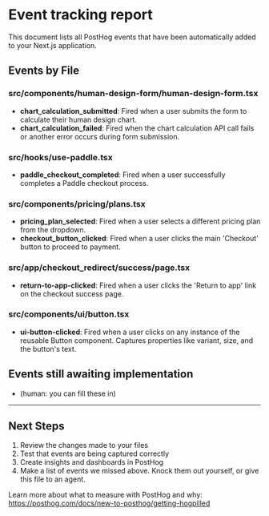 # Event tracking report

This document lists all PostHog events that have been automatically added to your Next.js application.

## Events by File

### src/components/human-design-form/human-design-form.tsx

- **chart_calculation_submitted**: Fired when a user submits the form to calculate their human design chart.
- **chart_calculation_failed**: Fired when the chart calculation API call fails or another error occurs during form submission.

### src/hooks/use-paddle.tsx

- **paddle_checkout_completed**: Fired when a user successfully completes a Paddle checkout process.

### src/components/pricing/plans.tsx

- **pricing_plan_selected**: Fired when a user selects a different pricing plan from the dropdown.
- **checkout_button_clicked**: Fired when a user clicks the main 'Checkout' button to proceed to payment.

### src/app/checkout_redirect/success/page.tsx

- **return-to-app-clicked**: Fired when a user clicks the 'Return to app' link on the checkout success page.

### src/components/ui/button.tsx

- **ui-button-clicked**: Fired when a user clicks on any instance of the reusable Button component. Captures properties like variant, size, and the button's text.

## Events still awaiting implementation

- (human: you can fill these in)

---

## Next Steps

1. Review the changes made to your files
2. Test that events are being captured correctly
3. Create insights and dashboards in PostHog
4. Make a list of events we missed above. Knock them out yourself, or give this file to an agent.

Learn more about what to measure with PostHog and why: https://posthog.com/docs/new-to-posthog/getting-hogpilled

